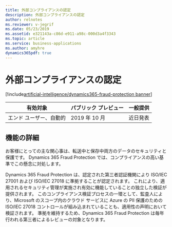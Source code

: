 ```yaml
---
title: 外部コンプライアンスの認定
description: 外部コンプライアンスの認定
author: relnotes
ms.reviewer: v-jegrif
ms.date: 05/23/2019
ms.assetid: e321143a-c86d-e911-a98c-000d3a4f3343
ms.topic: article
ms.service: business-applications
ms.author: amyhre
dynamics365pdf: true
---
```

# 外部コンプライアンスの認定
[!include[artificial-intelligence/dynamics365-fraud-protection banner](../includes/artificial-intelligence/dynamics365-fraud-protection.md)]

| 有効対象    |  パブリック プレビュー | 一般提供 | 
| ---------- | ---------- |---------- |
|エンド ユーザー、自動的|2019 年 10 月| 近日発表|






## 機能の詳細
<!--feature detail start -->
お客様にとっての主な関心事は、転送中と保存中両方のデータのセキュリティと保護です。 Dynamics 365 Fraud Protection では、コンプライアンスの高い基準でこの懸念に対処します。

Dynamics 365 Fraud Protection は、認定された第三者認証機関により ISO/IEC 27001 および ISO/IEC 27018 に準拠することが認定されます。 これにより、適用されるセキュリティ管理が実施され有効に機能していることの独立した検証が提供されます。 このコンプライアンス検証プロセスの一環として、監査人により、Microsoft のスコープ内のクラウド サービスに Azure の PII 保護のための ISO/IEC 27018 コントロールが組み込まれていることも、適用性の声明において検証されます。 準拠を維持するため、Dynamics 365 Fraud Protection は毎年行われる第三者によるレビューの対象となります。
<!--feature detail end -->










